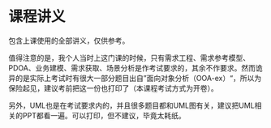 # 课程讲义

包含上课使用的全部讲义，仅供参考。

值得注意的是，我个人当时上这门课的时候，只有需求工程、需求参考模型、PDOA、业务建模、需求获取、场景分析是作考试要求的，其余不作要求。然而诡异的是实际上考试时有很大一部分题目出自”面向对象分析（OOA-ex）“，所以为保险起见，建议考前把这一份也打印了（本课程考试方式为开卷）。

另外，UML也是在考试要求内的，并且很多题目都和UML图有关，建议把UML相关的PPT都看一遍。可以打印，但不建议，毕竟太耗纸。
